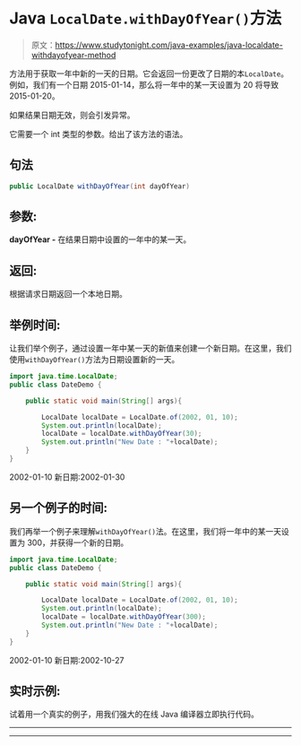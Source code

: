 # Java `LocalDate.withDayOfYear()`方法

> 原文：<https://www.studytonight.com/java-examples/java-localdate-withdayofyear-method>

方法用于获取一年中新的一天的日期。它会返回一份更改了日期的本`LocalDate`。例如，我们有一个日期 2015-01-14，那么将一年中的某一天设置为 20 将导致 2015-01-20。

如果结果日期无效，则会引发异常。

它需要一个 int 类型的参数。给出了该方法的语法。

## 句法

```java
public LocalDate withDayOfYear(int dayOfYear)
```

## 参数:

**dayOfYear -** 在结果日期中设置的一年中的某一天。

## 返回:

根据请求日期返回一个本地日期。

## 举例时间:

让我们举个例子，通过设置一年中某一天的新值来创建一个新日期。在这里，我们使用`withDayOfYear()`方法为日期设置新的一天。

```java
import java.time.LocalDate;
public class DateDemo {

	public static void main(String[] args){  

		LocalDate localDate = LocalDate.of(2002, 01, 10);
		System.out.println(localDate);
		localDate = localDate.withDayOfYear(30);
		System.out.println("New Date : "+localDate);
	}
}
```

2002-01-10
新日期:2002-01-30

## 另一个例子的时间:

我们再举一个例子来理解`withDayOfYear()`法。在这里，我们将一年中的某一天设置为 300，并获得一个新的日期。

```java
import java.time.LocalDate;
public class DateDemo {

	public static void main(String[] args){  

		LocalDate localDate = LocalDate.of(2002, 01, 10);
		System.out.println(localDate);
		localDate = localDate.withDayOfYear(300);
		System.out.println("New Date : "+localDate);
	}
}
```

2002-01-10
新日期:2002-10-27

## 实时示例:

试着用一个真实的例子，用我们强大的在线 Java 编译器立即执行代码。

* * *

* * *